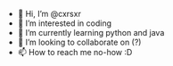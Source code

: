 - 👋 Hi, I’m @cxrsxr
- 👀 I’m interested in coding
- 🌱 I’m currently learning python and java
- 💞️ I’m looking to collaborate on (?)
- 📫 How to reach me no-how :D
<!---
cxrsxr/cxrsxr is a ✨ special ✨ repository because its `README.md` (this file) appears on your GitHub profile.
You can click the Preview link to take a look at your changes.
--->
